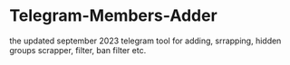 # Telegram-Members-Adder
the updated september 2023 telegram tool for adding, srrapping, hidden groups scrapper, filter, ban filter etc. 
